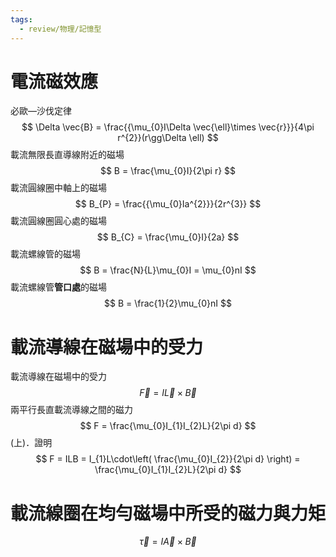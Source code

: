 ```yaml
---
tags:
  - review/物理/記憶型
---
```

# 電流磁效應
必歐—沙伐定律
$$
\Delta \vec{B} = \frac{{\mu_{0}I\Delta \vec{\ell}\times \vec{r}}}{4\pi r^{2}}(r\gg\Delta \ell)
$$
載流無限長直導線附近的磁場
$$
B = \frac{\mu_{0}I}{2\pi r}
$$
載流圓線圈中軸上的磁場
$$
B_{P} = \frac{{\mu_{0}Ia^{2}}}{2r^{3}}
$$
載流圓線圈圓心處的磁場
$$
B_{C} = \frac{\mu_{0}I}{2a}
$$
載流螺線管的磁場
$$
B = \frac{N}{L}\mu_{0}I = \mu_{0}nI
$$
載流螺線管**管口處**的磁場
$$
B = \frac{1}{2}\mu_{0}nI
$$

# 載流導線在磁場中的受力
載流導線在磁場中的受力
$$
\vec{F} = I\vec{L}\times \vec{B}
$$
兩平行長直載流導線之間的磁力
$$
F = \frac{\mu_{0}I_{1}I_{2}L}{2\pi d}
$$
(上)．證明
$$
F = ILB = I_{1}L\cdot\left( \frac{\mu_{0}I_{2}}{2\pi d} \right) = \frac{\mu_{0}I_{1}I_{2}L}{2\pi d}
$$
# 載流線圈在均勻磁場中所受的磁力與力矩
$$
\vec{\tau} = I\vec{A}\times \vec{B}
$$
